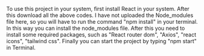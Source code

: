 To use this project in your system, first install React in your system. After this download all the above codes. I have not uploaded the Node_modules file here, so you will have to run the command "npm install" in your terminal.
In this way you can install the node_modules file. After this you need to install some required packages, such as "React router dom", "Axios", "react icons", "tailwind css".
Finally you can start the project by typing "npm start" in Terminal.
